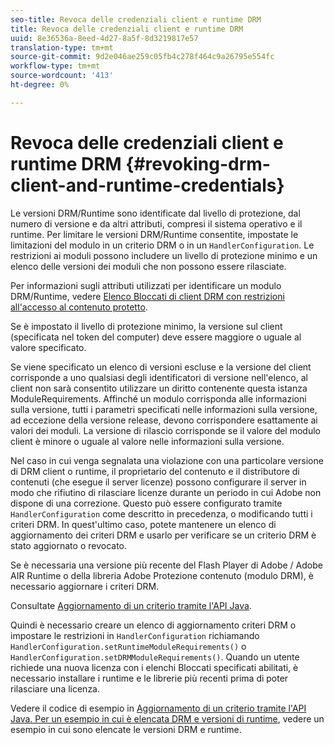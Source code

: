 ```yaml
---
seo-title: Revoca delle credenziali client e runtime DRM
title: Revoca delle credenziali client e runtime DRM
uuid: 8e36536a-8eed-4d27-8a5f-8d3219817e57
translation-type: tm+mt
source-git-commit: 9d2e046ae259c05fb4c278f464c9a26795e554fc
workflow-type: tm+mt
source-wordcount: '413'
ht-degree: 0%

---
```



# Revoca delle credenziali client e runtime DRM {#revoking-drm-client-and-runtime-credentials}

Le versioni DRM/Runtime sono identificate dal livello di protezione, dal numero di versione e da altri attributi, compresi il sistema operativo e il runtime. Per limitare le versioni DRM/Runtime consentite, impostate le limitazioni del modulo in un criterio DRM o in un `HandlerConfiguration`. Le restrizioni ai moduli possono includere un livello di protezione minimo e un elenco delle versioni dei moduli che non possono essere rilasciate.

Per informazioni sugli attributi utilizzati per identificare un modulo DRM/Runtime, vedere [ Elenco Bloccati di client DRM con restrizioni all&#39;accesso al contenuto protetto](../../protecting-content/introduction/usage-rules/runtime-application-restrictions/blocklist-drm-clients.md).

Se è impostato il livello di protezione minimo, la versione sul client (specificata nel token del computer) deve essere maggiore o uguale al valore specificato.

Se viene specificato un elenco di versioni escluse e la versione del client corrisponde a uno qualsiasi degli identificatori di versione nell&#39;elenco, al client non sarà consentito utilizzare un diritto contenente questa istanza ModuleRequirements. Affinché un modulo corrisponda alle informazioni sulla versione, tutti i parametri specificati nelle informazioni sulla versione, ad eccezione della versione release, devono corrispondere esattamente ai valori dei moduli. La versione di rilascio corrisponde se il valore del modulo client è minore o uguale al valore nelle informazioni sulla versione.

Nel caso in cui venga segnalata una violazione con una particolare versione di DRM client o runtime, il proprietario del contenuto e il distributore di contenuti (che esegue il server licenze) possono configurare il server in modo che rifiutino di rilasciare licenze durante un periodo in cui  Adobe non dispone di una correzione. Questo può essere configurato tramite `HandlerConfiguration` come descritto in precedenza, o modificando tutti i criteri DRM. In quest&#39;ultimo caso, potete mantenere un elenco di aggiornamento dei criteri DRM e usarlo per verificare se un criterio DRM è stato aggiornato o revocato.

Se è necessaria una versione più recente del Flash Player di Adobe / Adobe AIR Runtime o della libreria  Adobe Protezione contenuto (modulo DRM), è necessario aggiornare i criteri DRM.

Consultate [Aggiornamento di un criterio tramite l&#39;API Java](../../protecting-content/working-policies-overview/updating-policy-using-java-api.md).

Quindi è necessario creare un elenco di aggiornamento criteri DRM o impostare le restrizioni in `HandlerConfiguration` richiamando `HandlerConfiguration.setRuntimeModuleRequirements()` o `HandlerConfiguration.setDRMModuleRequirements()`. Quando un utente richiede una nuova licenza con i elenchi Bloccati  specificati abilitati, è necessario installare i runtime e le librerie più recenti prima di poter rilasciare una licenza.

Vedere il codice di esempio in [Aggiornamento di un criterio tramite l&#39;API Java. Per un esempio in cui è elencata DRM e versioni di runtime](../../protecting-content/working-policies-overview/updating-policy-using-java-api.md), vedere un esempio in cui sono elencate le versioni DRM e runtime.
